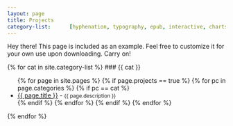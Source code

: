 ```yaml
---
layout: page
title: Projects
category-list:      [hyphenation, typography, epub, interactive, charts]
---
```


<p class="message">
  Hey there! This page is included as an example. Feel free to customize it for your own use upon downloading. Carry on!
</p>
{% for cat in site.category-list %}
### {{ cat  }}
<ul>
  {% for page in site.pages %}
    {% if page.projects == true %}
      {% for pc in page.categories %}
        {% if pc == cat %}
          <li><a href="{{ page.url  }}">{{ page.title  }}</a> - <small>{{ page.description }}</small></li>
        {% endif %}   <!-- cat-match-p -->
      {% endfor %}  <!-- page-category -->
    {% endif %}   <!-- projects-p -->
  {% endfor %}  <!-- page -->
</ul>
{% endfor %}  <!-- cat -->
